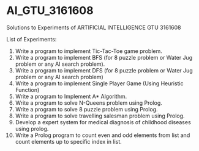 # AI_GTU_3161608
Solutions to Experiments of ARTIFICIAL INTELLIGENCE GTU 3161608


List of Experiments:
1. Write a program to implement Tic-Tac-Toe game problem.
2. Write a program to implement BFS (for 8 puzzle problem or Water Jug problem or any AI
search problem).
3. Write a program to implement DFS (for 8 puzzle problem or Water Jug problem or any
AI search problem)
4. Write a program to implement Single Player Game (Using Heuristic Function)
5. Write a program to Implement A* Algorithm.
6. Write a program to solve N-Queens problem using Prolog.
7. Write a program to solve 8 puzzle problem using Prolog.
8. Write a program to solve travelling salesman problem using Prolog.
9. Develop a expert system for medical diagnosis of childhood diseases using prolog.
10. Write a Prolog program to count even and odd elements from list and count elements up to
specific index in list. 
